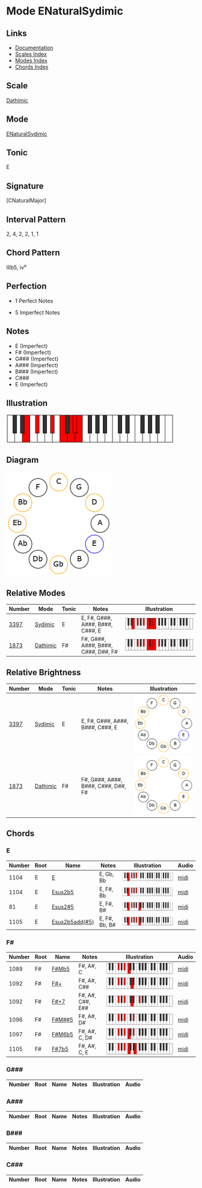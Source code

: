 # Mode ENaturalSydimic

## Links

- [Documentation](README.md)
- [Scales Index](Scales.md)
- [Modes Index](Modes.md)
- [Chords Index](Chords.md)

## Scale

[Dathimic](ScaleDathimic.md)

## Mode

[ENaturalSydimic](ModeENaturalSydimic.md)

## Tonic

E

## Signature

[CNaturalMajor]

## Interval Pattern

2, 4, 2, 2, 1, 1

## Chord Pattern

IIIb5, iv⁰

## Perfection

 - 1 Perfect Notes

 - 5 Imperfect Notes

## Notes

- E (Imperfect)
- F# (Imperfect)
- G### (Imperfect)
- A### (Imperfect)
- B### (Imperfect)
- C###
- E (Imperfect)

## Illustration

![ENaturalSydimic](ModeENaturalSydimic.png)

## Diagram

![ENaturalSydimic](CircleModeENaturalSydimic.png)

## Relative Modes

| Number | Mode | Tonic | Notes | Illustration |
|--------|------|-------|-------|--------------|
| [3397](https://ianring.com/musictheory/scales/3397) | [Sydimic](ModeSydimic.md) | E | E, F#, G###, A###, B###, C###, E | ![ENaturalSydimic](ModeENaturalSydimic.png) |
| [1873](https://ianring.com/musictheory/scales/1873) | [Dathimic](ModeDathimic.md) | F# | F#, G###, A###, B###, C###, D##, F# | ![FSharpDathimic](ModeFSharpDathimic.png) |
## Relative Brightness

| Number | Mode | Tonic | Notes | Illustration |
|--------|------|-------|-------|--------------|
| [3397](https://ianring.com/musictheory/scales/3397) | [Sydimic](ModeSydimic.md) | E | E, F#, G###, A###, B###, C###, E | ![ENaturalSydimic](CircleModeENaturalSydimic.png) |
| [1873](https://ianring.com/musictheory/scales/1873) | [Dathimic](ModeDathimic.md) | F# | F#, G###, A###, B###, C###, D##, F# | ![FSharpDathimic](CircleModeFSharpDathimic.png) |

## Chords

### E

| Number | Root | Name | Notes | Illustration | Audio |
|--------|------|------|-------|--------------|-------|
| 1104 | E | [E](ChordENaturalDiminishedFlatThird.md) | E, Gb, Bb | ![E](ChordENaturalDiminishedFlatThirdRootPosition.png) | [midi](ChordENaturalDiminishedFlatThirdRootPosition.mid) |
| 1104 | E | [Esus2b5](ChordENaturalSuspendedSecondFlatFifth.md) | E, F#, Bb | ![Esus2b5](ChordENaturalSuspendedSecondFlatFifthRootPosition.png) | [midi](ChordENaturalSuspendedSecondFlatFifthRootPosition.mid) |
| 81 | E | [Esus2#5](ChordENaturalSuspendedSecondSharpFifth.md) | E, F#, B# | ![Esus2#5](ChordENaturalSuspendedSecondSharpFifthRootPosition.png) | [midi](ChordENaturalSuspendedSecondSharpFifthRootPosition.mid) |
| 1105 | E | [Esus2b5add(#5)](ChordENaturalSuspendedSecondFlatFifthAddSharpFifth.md) | E, F#, Bb, B# | ![Esus2b5add(#5)](ChordENaturalSuspendedSecondFlatFifthAddSharpFifthRootPosition.png) | [midi](ChordENaturalSuspendedSecondFlatFifthAddSharpFifthRootPosition.mid) |

### F#

| Number | Root | Name | Notes | Illustration | Audio |
|--------|------|------|-------|--------------|-------|
| 1089 | F# | [F#Mb5](ChordFSharpMajorFlatFifth.md) | F#, A#, C | ![F#Mb5](ChordFSharpMajorFlatFifthRootPosition.png) | [midi](ChordFSharpMajorFlatFifthRootPosition.mid) |
| 1092 | F# | [F#+](ChordFSharpAugmented.md) | F#, A#, C## | ![F#+](ChordFSharpAugmentedRootPosition.png) | [midi](ChordFSharpAugmentedRootPosition.mid) |
| 1092 | F# | [F#+7](ChordFSharpAugmentedAugmentedSeventh.md) | F#, A#, C##, E## | ![F#+7](ChordFSharpAugmentedAugmentedSeventhRootPosition.png) | [midi](ChordFSharpAugmentedAugmentedSeventhRootPosition.mid) |
| 1096 | F# | [F#M##5](ChordFSharpMajorDoubleSharpFifth.md) | F#, A#, D# | ![F#M##5](ChordFSharpMajorDoubleSharpFifthRootPosition.png) | [midi](ChordFSharpMajorDoubleSharpFifthRootPosition.mid) |
| 1097 | F# | [F#M6b5](ChordFSharpMajorSixthFlatFifth.md) | F#, A#, C, D# | ![F#M6b5](ChordFSharpMajorSixthFlatFifthRootPosition.png) | [midi](ChordFSharpMajorSixthFlatFifthRootPosition.mid) |
| 1105 | F# | [F#7b5](ChordFSharpDominantSeventhFlatFifth.md) | F#, A#, C, E | ![F#7b5](ChordFSharpDominantSeventhFlatFifthRootPosition.png) | [midi](ChordFSharpDominantSeventhFlatFifthRootPosition.mid) |

### G###

| Number | Root | Name | Notes | Illustration | Audio |
|--------|------|------|-------|--------------|-------|

### A###

| Number | Root | Name | Notes | Illustration | Audio |
|--------|------|------|-------|--------------|-------|

### B###

| Number | Root | Name | Notes | Illustration | Audio |
|--------|------|------|-------|--------------|-------|

### C###

| Number | Root | Name | Notes | Illustration | Audio |
|--------|------|------|-------|--------------|-------|


